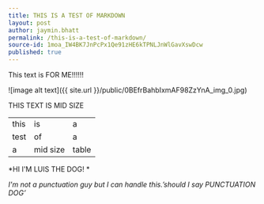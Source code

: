 ```yaml
---
title: THIS IS A TEST OF MARKDOWN
layout: post
author: jaymin.bhatt
permalink: /this-is-a-test-of-markdown/
source-id: 1moa_IW4BK7JnPcPx1Qe91zHE6kTPNLJnWlGavXswDcw
published: true
---
```

This text is FOR ME!!!!!!   

![image alt text]({{ site.url }}/public/0BEfrBahbIxmAF98ZzYnA_img_0.jpg)

THIS TEXT IS MID SIZE 

<table>
  <tr>
    <td>this</td>
    <td>is</td>
    <td>a</td>
  </tr>
  <tr>
    <td>test</td>
    <td>of</td>
    <td>a</td>
  </tr>
  <tr>
    <td>a</td>
    <td>mid size
</td>
    <td>table      

</td>
  </tr>
</table>


*HI I'M LUIS THE DOG! *

*I'm not a punctuation guy but I can handle this.’should I say PUNCTUATION DOG’*

